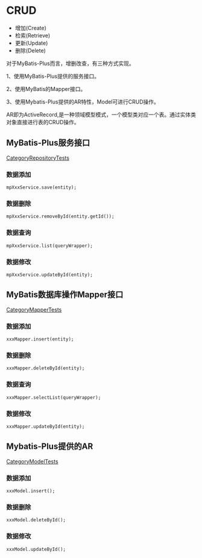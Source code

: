 # CRUD

- 增加(Create)
- 检索(Retrieve)
- 更新(Update)
- 删除(Delete)

对于MyBatis-Plus而言，增删改查，有三种方式实现。

1、使用MyBatis-Plus提供的服务接口。

2、使用MyBatis的Mapper接口。

3、使用Mybatis-Plus提供的AR特性，Model可进行CRUD操作。

AR即为ActiveRecord,是一种领域模型模式，一个模型类对应一个表。通过实体类对象直接进行表的CRUD操作。

## MyBatis-Plus服务接口

[CategoryRepositoryTests](../src/test/java/com.fengwenyi.mybatisplusexample.CategoryRepositoryTests)

### 数据添加

```
mpXxxService.save(entity);
```

### 数据删除

```
mpXxxService.removeById(entity.getId());
```

### 数据查询

```
mpXxxService.list(queryWrapper);
```

### 数据修改

```
mpXxxService.updateById(entity);
```

## MyBatis数据库操作Mapper接口

[CategoryMapperTests](../src/test/java/com.fengwenyi.mybatisplusexample.CategoryMapperTests)

### 数据添加

```
xxxMapper.insert(entity);
```

### 数据删除

```
xxxMapper.deleteById(entity);
```

### 数据查询

```
xxxMapper.selectList(queryWrapper);
```

### 数据修改

```
xxxMapper.updateById(entity);
```

## Mybatis-Plus提供的AR

[CategoryModelTests](../src/test/java/com.fengwenyi.mybatisplusexample.CategoryModelTests)

### 数据添加

```
xxxModel.insert();
```

### 数据删除

```
xxxModel.deleteById();
```

### 数据修改

```
xxxModel.updateById();
```